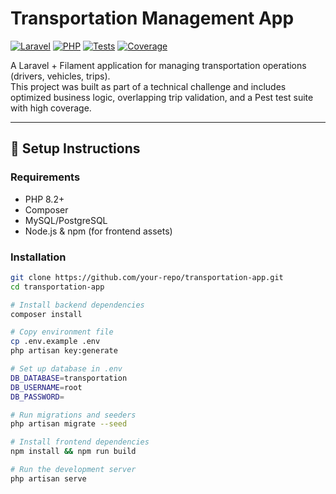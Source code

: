 # Transportation Management App

[![Laravel](https://img.shields.io/badge/Laravel-10.x-red.svg)](https://laravel.com)
[![PHP](https://img.shields.io/badge/PHP-8.2-blue.svg)](https://www.php.net/)
[![Tests](https://github.com/your-username/transportation-app/actions/workflows/tests.yml/badge.svg)](https://github.com/your-username/transportation-app/actions)
[![Coverage](https://img.shields.io/badge/Coverage-80%25-green.svg)]()

A Laravel + Filament application for managing transportation operations (drivers, vehicles, trips).  
This project was built as part of a technical challenge and includes optimized business logic, overlapping trip validation, and a Pest test suite with high coverage.

---

## 🚀 Setup Instructions

### Requirements
- PHP 8.2+
- Composer
- MySQL/PostgreSQL
- Node.js & npm (for frontend assets)

### Installation
```bash
git clone https://github.com/your-repo/transportation-app.git
cd transportation-app

# Install backend dependencies
composer install

# Copy environment file
cp .env.example .env
php artisan key:generate

# Set up database in .env
DB_DATABASE=transportation
DB_USERNAME=root
DB_PASSWORD=

# Run migrations and seeders
php artisan migrate --seed

# Install frontend dependencies
npm install && npm run build

# Run the development server
php artisan serve
